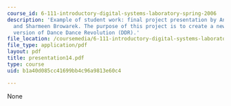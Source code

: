 ```yaml
---
course_id: 6-111-introductory-digital-systems-laboratory-spring-2006
description: 'Example of student work: final project presentation by Annamaria Ayuso
  and Sharmeen Browarek. The purpose of this project is to create a newer and better
  version of Dance Dance Revolution (DDR).'
file_location: /coursemedia/6-111-introductory-digital-systems-laboratory-spring-2006/b1a40d085cc41699bb4c96a9813e60c4_presentation14.pdf
file_type: application/pdf
layout: pdf
title: presentation14.pdf
type: course
uid: b1a40d085cc41699bb4c96a9813e60c4

---
```

None